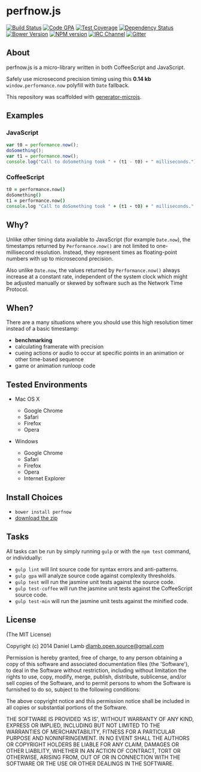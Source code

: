 # perfnow.js
[![Build Status][build-image]][build-url]
[![Code GPA][gpa-image]][gpa-url]
[![Test Coverage][coverage-image]][coverage-url]
[![Dependency Status][depstat-image]][depstat-url]
[![Bower Version][bower-image]][bower-url]
[![NPM version][npm-image]][npm-url]
[![IRC Channel][irc-image]][irc-url]
[![Gitter][gitter-image]][gitter-url]

## About

perfnow.js is a micro-library written in both CoffeeScript and JavaScript.

Safely use microsecond precision timing using this **0.14 kb** `window.performance.now` polyfill with `Date` fallback.

This repository was scaffolded with [generator-microjs](https://github.com/daniellmb/generator-microjs).

## Examples

### JavaScript

```JavaScript
var t0 = performance.now();
doSomething();
var t1 = performance.now();
console.log("Call to doSomething took " + (t1 - t0) + " milliseconds.")
```

### CoffeeScript

```CoffeeScript
t0 = performance.now()
doSomething()
t1 = performance.now()
console.log "Call to doSomething took " + (t1 - t0) + " milliseconds."
```

## Why?

Unlike other timing data available to JavaScript (for example `Date.now`), the timestamps returned by `Performance.now()` are not limited to one-millisecond resolution. Instead, they represent times as floating-point numbers with up to microsecond precision.

Also unlike `Date.now`, the values returned by `Performance.now()` always increase at a constant rate, independent of the system clock which might be adjusted manually or skewed by software such as the Network Time Protocol.

## When?

There are a many situations where you should use this high resolution timer instead of a basic timestamp:

- **benchmarking**
- calculating framerate with precision
- cueing actions or audio to occur at specific points in an animation or other time-based sequence
- game or animation runloop code

## Tested Environments

- Mac OS X
	- Google Chrome
	- Safari
	- Firefox
	- Opera

- Windows
	- Google Chrome
	- Safari
	- Firefox
	- Opera
	- Internet Explorer

## Install Choices

- `bower install perfnow`
- [download the zip](https://github.com/daniellmb/perfnow.js/archive/master.zip)

## Tasks

All tasks can be run by simply running `gulp` or with the `npm test` command, or individually:

  * `gulp lint` will lint source code for syntax errors and anti-patterns.
  * `gulp gpa` will analyze source code against complexity thresholds.
  * `gulp test` will run the jasmine unit tests against the source code.
  * `gulp test-coffee` will run the jasmine unit tests against the CoffeeScript source code.
  * `gulp test-min` will run the jasmine unit tests against the minified code.

## License

(The MIT License)

Copyright (c) 2014 Daniel Lamb dlamb.open.source@gmail.com

Permission is hereby granted, free of charge, to any person obtaining
a copy of this software and associated documentation files (the
'Software'), to deal in the Software without restriction, including
without limitation the rights to use, copy, modify, merge, publish,
distribute, sublicense, and/or sell copies of the Software, and to
permit persons to whom the Software is furnished to do so, subject to
the following conditions:

The above copyright notice and this permission notice shall be
included in all copies or substantial portions of the Software.

THE SOFTWARE IS PROVIDED 'AS IS', WITHOUT WARRANTY OF ANY KIND,
EXPRESS OR IMPLIED, INCLUDING BUT NOT LIMITED TO THE WARRANTIES OF
MERCHANTABILITY, FITNESS FOR A PARTICULAR PURPOSE AND NONINFRINGEMENT.
IN NO EVENT SHALL THE AUTHORS OR COPYRIGHT HOLDERS BE LIABLE FOR ANY
CLAIM, DAMAGES OR OTHER LIABILITY, WHETHER IN AN ACTION OF CONTRACT,
TORT OR OTHERWISE, ARISING FROM, OUT OF OR IN CONNECTION WITH THE
SOFTWARE OR THE USE OR OTHER DEALINGS IN THE SOFTWARE.



[build-url]: https://travis-ci.org/daniellmb/perfnow.js
[build-image]: http://img.shields.io/travis/daniellmb/perfnow.js.png

[gpa-url]: https://codeclimate.com/github/daniellmb/perfnow.js
[gpa-image]: https://codeclimate.com/github/daniellmb/perfnow.js.png

[coverage-url]: https://codeclimate.com/github/daniellmb/perfnow.js/code?sort=covered_percent&sort_direction=desc
[coverage-image]: https://codeclimate.com/github/daniellmb/perfnow.js/coverage.png

[depstat-url]: https://david-dm.org/daniellmb/perfnow.js
[depstat-image]: https://david-dm.org/daniellmb/perfnow.js.png?theme=shields.io

[issues-url]: https://github.com/daniellmb/perfnow.js/issues
[issues-image]: http://img.shields.io/github/issues/daniellmb/perfnow.png

[bower-url]: http://bower.io/search/?q=perfnow
[bower-image]: https://badge.fury.io/bo/perfnow.js.png

[downloads-url]: https://www.npmjs.org/package/perfnow
[downloads-image]: http://img.shields.io/npm/dm/perfnow.js.png

[npm-url]: https://www.npmjs.org/package/perfnow
[npm-image]: https://badge.fury.io/js/perfnow.js.png

[irc-url]: http://webchat.freenode.net/?channels=perfnow
[irc-image]: http://img.shields.io/badge/irc-%23perfnow-brightgreen.png

[gitter-url]: https://gitter.im/daniellmb/perfnow.js
[gitter-image]: http://img.shields.io/badge/gitter-daniellmb/perfnowjs-brightgreen.png

[tip-url]: https://www.gittip.com/daniellmb
[tip-image]: http://img.shields.io/gittip/daniellmb.png
